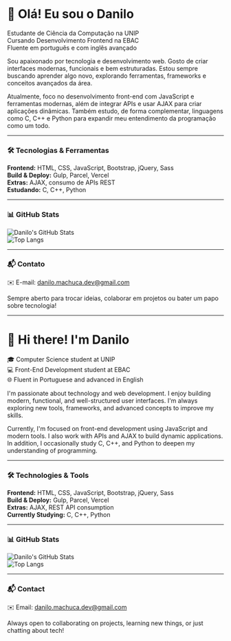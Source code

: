 # 👋 Olá! Eu sou o Danilo

Estudante de Ciência da Computação na UNIP  
Cursando Desenvolvimento Frontend na EBAC  
Fluente em português e com inglês avançado

Sou apaixonado por tecnologia e desenvolvimento web. Gosto de criar interfaces modernas, funcionais e bem estruturadas. Estou sempre buscando aprender algo novo, explorando ferramentas, frameworks e conceitos avançados da área.

Atualmente, foco no desenvolvimento front-end com JavaScript e ferramentas modernas, além de integrar APIs e usar AJAX para criar aplicações dinâmicas. Também estudo, de forma complementar, linguagens como C, C++ e Python para expandir meu entendimento da programação como um todo.

---

### 🛠 Tecnologias & Ferramentas

**Frontend:** HTML, CSS, JavaScript, Bootstrap, jQuery, Sass  
**Build & Deploy:** Gulp, Parcel, Vercel  
**Extras:** AJAX, consumo de APIs REST  
**Estudando:** C, C++, Python  

---

### 📊 GitHub Stats

![Danilo's GitHub Stats](https://github-readme-stats.vercel.app/api?username=DaniloMachuca&show_icons=true&theme=dracula)  
![Top Langs](https://github-readme-stats.vercel.app/api/top-langs/?username=DaniloMachuca&layout=compact&theme=dracula)

---

### 📬 Contato

✉️ E-mail: danilo.machuca.dev@gmail.com

Sempre aberto para trocar ideias, colaborar em projetos ou bater um papo sobre tecnologia!

---

# 👋 Hi there! I'm Danilo

🎓 Computer Science student at UNIP  
💻 Front-End Development student at EBAC  
🌐 Fluent in Portuguese and advanced in English

I'm passionate about technology and web development. I enjoy building modern, functional, and well-structured user interfaces. I'm always exploring new tools, frameworks, and advanced concepts to improve my skills.

Currently, I'm focused on front-end development using JavaScript and modern tools. I also work with APIs and AJAX to build dynamic applications. In addition, I occasionally study C, C++, and Python to deepen my understanding of programming.

---

### 🛠 Technologies & Tools

**Frontend:** HTML, CSS, JavaScript, Bootstrap, jQuery, Sass  
**Build & Deploy:** Gulp, Parcel, Vercel  
**Extras:** AJAX, REST API consumption  
**Currently Studying:** C, C++, Python  

---

### 📊 GitHub Stats

![Danilo's GitHub Stats](https://github-readme-stats.vercel.app/api?username=DaniloMachuca&show_icons=true&theme=dracula)  
![Top Langs](https://github-readme-stats.vercel.app/api/top-langs/?username=DaniloMachuca&layout=compact&theme=dracula)

---

### 📬 Contact

✉️ Email: danilo.machuca.dev@gmail.com

Always open to collaborating on projects, learning new things, or just chatting about tech!

